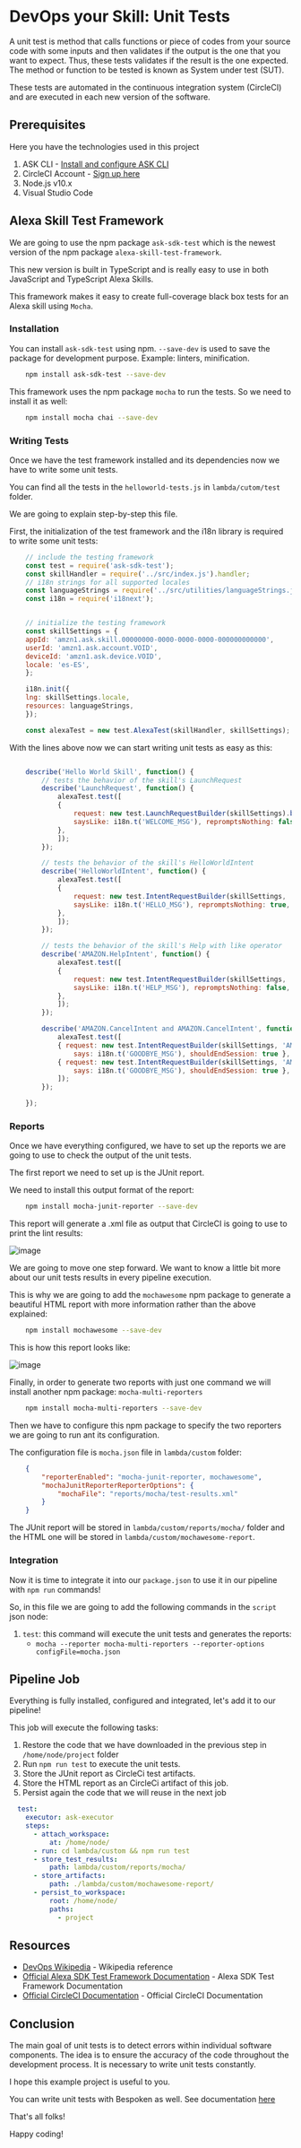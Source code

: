 # DevOps your Skill: Unit Tests

A unit test is method that calls functions or piece of codes from your source code with some inputs 
and then validates if the output is the one that you want to expect. Thus, these tests validates if the result is the one expected.
The method or function to be tested is known as System under test (SUT).

These tests are automated in the continuous integration system (CircleCI) and are executed in each new version of the software.

## Prerequisites

Here you have the technologies used in this project
1. ASK CLI - [Install and configure ASK CLI](https://developer.amazon.com/es-ES/docs/alexa/smapi/quick-start-alexa-skills-kit-command-line-interface.html)
2. CircleCI Account - [Sign up here](https://circleci.com/)
3. Node.js v10.x
4. Visual Studio Code

## Alexa Skill Test Framework

We are going to use the npm package `ask-sdk-test` which is the newest version of the npm package `alexa-skill-test-framework`.

This new version is built in TypeScript and is really easy to use in both JavaScript and TypeScript Alexa Skills.

This framework makes it easy to create full-coverage black box tests for an Alexa skill using `Mocha`.

### Installation

You can install `ask-sdk-test` using npm. `--save-dev` is used to save the package for development purpose. Example: linters, minification.

```bash
    npm install ask-sdk-test --save-dev
```

This framework uses the npm package `mocha` to run the tests. So we need to install it as well:

```bash
    npm install mocha chai --save-dev 
```

### Writing Tests

Once we have the test framework installed and its dependencies now we have to write some unit tests. 

You can find all the tests in the `helloworld-tests.js` in `lambda/cutom/test` folder.

We are going to explain step-by-step this file.

First, the initialization of the test framework and the i18n library is required to write some unit tests:

```javascript
    // include the testing framework
    const test = require('ask-sdk-test');
    const skillHandler = require('../src/index.js').handler;
    // i18n strings for all supported locales
    const languageStrings = require('../src/utilities/languageStrings.js');
    const i18n = require('i18next');


    // initialize the testing framework
    const skillSettings = {
    appId: 'amzn1.ask.skill.00000000-0000-0000-0000-000000000000',
    userId: 'amzn1.ask.account.VOID',
    deviceId: 'amzn1.ask.device.VOID',
    locale: 'es-ES',
    };

    i18n.init({
    lng: skillSettings.locale,
    resources: languageStrings,
    });

    const alexaTest = new test.AlexaTest(skillHandler, skillSettings);

```

With the lines above now we can start writing unit tests as easy as this:

```javascript

    describe('Hello World Skill', function() {
        // tests the behavior of the skill's LaunchRequest
        describe('LaunchRequest', function() {
            alexaTest.test([
            {
                request: new test.LaunchRequestBuilder(skillSettings).build(),
                saysLike: i18n.t('WELCOME_MSG'), repromptsNothing: false, shouldEndSession: false,
            },
            ]);
        });

        // tests the behavior of the skill's HelloWorldIntent
        describe('HelloWorldIntent', function() {
            alexaTest.test([
            {
                request: new test.IntentRequestBuilder(skillSettings, 'HelloWorldIntent').build(),
                saysLike: i18n.t('HELLO_MSG'), repromptsNothing: true, shouldEndSession: true,
            },
            ]);
        });

        // tests the behavior of the skill's Help with like operator
        describe('AMAZON.HelpIntent', function() {
            alexaTest.test([
            {
                request: new test.IntentRequestBuilder(skillSettings, 'AMAZON.HelpIntent').build(),
                saysLike: i18n.t('HELP_MSG'), repromptsNothing: false, shouldEndSession: false,
            },
            ]);
        });

        describe('AMAZON.CancelIntent and AMAZON.CancelIntent', function(){
            alexaTest.test([
            { request: new test.IntentRequestBuilder(skillSettings, 'AMAZON.CancelIntent').build(),
                says: i18n.t('GOODBYE_MSG'), shouldEndSession: true },
            { request: new test.IntentRequestBuilder(skillSettings, 'AMAZON.CancelIntent').build(),
                says: i18n.t('GOODBYE_MSG'), shouldEndSession: true },
            ]);
        });

    });

```


### Reports

Once we have everything configured, we have to set up the reports we are going to use to check the output of the unit tests.

The first report we need to set up is the JUnit report. 

We need to install this output format of the report:

```bash
    npm install mocha-junit-reporter --save-dev 
```

This report will generate a .xml file as output that CircleCI is going to use to print the lint results:

![image](../img/mochacircleci.png)

We are going to move one step forward. We want to know a little bit more about our unit tests results in every pipeline execution.

This is why we are going to add the `mochawesome` npm package to generate a beautiful HTML report with more information rather than the above explained: 

```bash
    npm install mochawesome --save-dev
```

This is how this report looks like:

![image](../img/mochahtml.jpg)


Finally, in order to generate two reports with just one command we will install another npm package: `mocha-multi-reporters`

```bash
    npm install mocha-multi-reporters --save-dev
```

Then we have to configure this npm package to specify the two reporters we are going to run ant its configuration. 

The configuration file is `mocha.json` file in `lambda/custom` folder:

```json
    {
        "reporterEnabled": "mocha-junit-reporter, mochawesome",
        "mochaJunitReporterReporterOptions": {
            "mochaFile": "reports/mocha/test-results.xml"
        }
    }  
```

The JUnit report will be stored in `lambda/custom/reports/mocha/` folder and the HTML one will be stored in `lambda/custom/mochawesome-report`.

### Integration

Now it is time to integrate it into our `package.json` to use it in our pipeline with `npm run` commands!

So, in this file we are going to add the following commands in the `script` json node:

1. `test`: this command will execute the unit tests and generates the reports:
   * `mocha --reporter mocha-multi-reporters --reporter-options configFile=mocha.json`

## Pipeline Job

Everything is fully installed, configured and integrated, let's add it to our pipeline!

This job will execute the following tasks:
1. Restore the code that we have downloaded in the previous step in `/home/node/project` folder
2. Run `npm run test` to execute the unit tests.
3. Store the JUnit report as CircleCi test artifacts.
4. Store the HTML report as an CircleCi artifact of this job.
5. Persist again the code that we will reuse in the next job

```yaml
  test:
    executor: ask-executor
    steps:
      - attach_workspace:
          at: /home/node/
      - run: cd lambda/custom && npm run test
      - store_test_results:
          path: lambda/custom/reports/mocha/
      - store_artifacts:
          path: ./lambda/custom/mochawesome-report/
      - persist_to_workspace:
          root: /home/node/
          paths:
            - project
```

## Resources
* [DevOps Wikipedia](https://en.wikipedia.org/wiki/DevOps) - Wikipedia reference
* [Official Alexa SDK Test Framework Documentation](https://github.com/taimos/ask-sdk-test) - Alexa SDK Test Framework Documentation
* [Official CircleCI Documentation](https://circleci.com/docs/) - Official CircleCI Documentation

## Conclusion 

The main goal of unit tests is to detect errors within individual software components.
The idea is to ensure the accuracy of the code throughout the development process.
It is necessary to write unit tests constantly. 

I hope this example project is useful to you.

You can write unit tests with Bespoken as well. See documentation [here](https://read.bespoken.io/unit-testing/getting-started/#setup)

That's all folks!

Happy coding!
